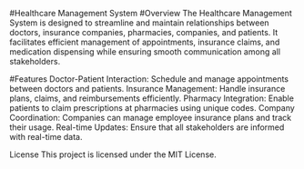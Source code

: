 #Healthcare Management System
 #Overview
The Healthcare Management System is designed to streamline and maintain relationships between doctors, insurance companies, pharmacies, companies, and patients. It facilitates efficient management of appointments, insurance claims, and medication dispensing while ensuring smooth communication among all stakeholders.

 #Features
Doctor-Patient Interaction: Schedule and manage appointments between doctors and patients.
Insurance Management: Handle insurance plans, claims, and reimbursements efficiently.
Pharmacy Integration: Enable patients to claim prescriptions at pharmacies using unique codes.
Company Coordination: Companies can manage employee insurance plans and track their usage.
Real-time Updates: Ensure that all stakeholders are informed with real-time data.

License
This project is licensed under the MIT License.
